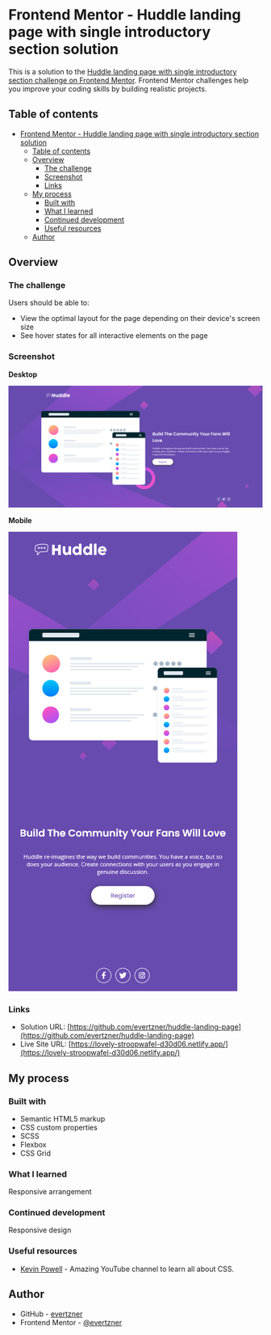 # Frontend Mentor - Huddle landing page with single introductory section solution

This is a solution to the [Huddle landing page with single introductory section challenge on Frontend Mentor](https://www.frontendmentor.io/challenges/huddle-landing-page-with-a-single-introductory-section-B_2Wvxgi0). Frontend Mentor challenges help you improve your coding skills by building realistic projects. 

## Table of contents

- [Frontend Mentor - Huddle landing page with single introductory section solution](#frontend-mentor---huddle-landing-page-with-single-introductory-section-solution)
  - [Table of contents](#table-of-contents)
  - [Overview](#overview)
    - [The challenge](#the-challenge)
    - [Screenshot](#screenshot)
    - [Links](#links)
  - [My process](#my-process)
    - [Built with](#built-with)
    - [What I learned](#what-i-learned)
    - [Continued development](#continued-development)
    - [Useful resources](#useful-resources)
  - [Author](#author)

## Overview

### The challenge

Users should be able to:

- View the optimal layout for the page depending on their device's screen size
- See hover states for all interactive elements on the page

### Screenshot

**Desktop**

![](./screenshots/screenshot-desktop.png)

**Mobile**

![](./screenshots/screenshot-mobile.png)

### Links

- Solution URL: [https://github.com/evertzner/huddle-landing-page](https://github.com/evertzner/huddle-landing-page)
- Live Site URL: [https://lovely-stroopwafel-d30d06.netlify.app/](https://lovely-stroopwafel-d30d06.netlify.app/)

## My process

### Built with

- Semantic HTML5 markup
- CSS custom properties
- SCSS
- Flexbox
- CSS Grid

### What I learned

Responsive arrangement

### Continued development

Responsive design

### Useful resources

- [Kevin Powell](https://www.youtube.com/kepowob) - Amazing YouTube channel to learn all about CSS.

## Author

- GitHub - [evertzner](https://github.com/evertzner)
- Frontend Mentor - [@evertzner](https://www.frontendmentor.io/profile/evertzner)
